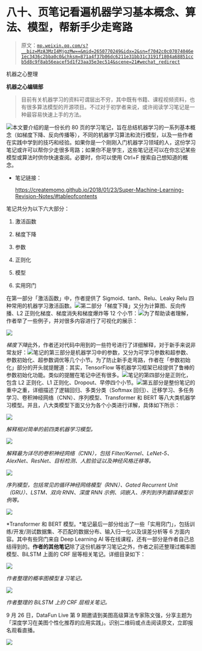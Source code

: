 # 八十、页笔记看遍机器学习基本概念、算法、模型，帮新手少走弯路

> 原文：[`mp.weixin.qq.com/s?__biz=MzA3MzI4MjgzMw==&mid=2650770249&idx=2&sn=f7042c0c07074046e1ec3436c2bba0c0&chksm=871a4f37b06dc6211e31bb31c3191f1804a68851ccb5d8c9f8ab56eacef5d1f23aa35e3ec514&scene=21#wechat_redirect`](http://mp.weixin.qq.com/s?__biz=MzA3MzI4MjgzMw==&mid=2650770249&idx=2&sn=f7042c0c07074046e1ec3436c2bba0c0&chksm=871a4f37b06dc6211e31bb31c3191f1804a68851ccb5d8c9f8ab56eacef5d1f23aa35e3ec514&scene=21#wechat_redirect)

机器之心整理

**机器之心编辑部**

> 目前有关机器学习的资料可谓层出不穷，其中既有书籍、课程视频资料，也有很多算法模型的开源项目。不过对于初学者来说，或许阅读学习笔记是一种最容易快速上手的方法。

![](img/2fcb59e3eb2a53e66bf474cd76366d21.jpg)本文要介绍的是一份长约 80 页的学习笔记，旨在总结机器学习的一系列基本概念（如梯度下降、反向传播等），不同的机器学习算法和流行模型，以及一些作者在实践中学到的技巧和经验。如果你是一个刚刚入门机器学习领域的人，这份学习笔记或许可以帮你少走很多弯路；如果你不是学生，这些笔记还可以在你忘记某些模型或算法时供你快速查阅。必要时，你可以使用 Ctrl+F 搜索自己想知道的概念。

*   笔记链接：

    https://createmomo.github.io/2018/01/23/Super-Machine-Learning-Revision-Notes/#tableofcontents

笔记共分为以下六大部分：

1.  激活函数

2.  梯度下降

3.  参数

4.  正则化

5.  模型

6.  实用窍门

在第一部分「激活函数」中，作者提供了 Sigmoid、tanh、Relu、Leaky Relu 四种常用的机器学习激活函数。![](img/a90aa6d3f4829dd57f755a1a97da7f3d.jpg)第二部分「梯度下降」又分为计算图、反向传播、L2 正则化梯度、梯度消失和梯度爆炸等 12 个小节：![](img/76bb9436993bb147a8a20122883f6d02.jpg)为了帮助读者理解，作者举了一些例子，并对很多内容进行了可视化的展示：

![](img/a0ae598f09dee93eafaa9b39a9fb973c.jpg)

*梯度下降*此外，作者还对代码中用到的一些符号进行了详细解释，对于新手来说非常友好：![](img/c8658b5570530c8d517595df80f434f2.jpg)笔记的第三部分是机器学习中的参数，又分为可学习参数和超参数、参数初始化、超参数调优等几个小节。为了防止新手走弯路，作者在「参数初始化」部分的开头就提醒道：其实，TensorFlow 等机器学习框架已经提供了鲁棒的参数初始化功能。类似的提醒在笔记中还有很多。![](img/70357290709d3909752fae20ea803c8c.jpg)笔记的第四部分是正则化，包含 L2 正则化、L1 正则化、Dropout、早停四个小节。![](img/b372607ab19797e08584475ee4bd3277.jpg)第五部分是整份笔记的重中之重，详细描述了逻辑回归、多类分类（Softmax 回归）、迁移学习、多任务学习、卷积神经网络（CNN）、序列模型、Transformer 和 BERT 等八大类机器学习模型。并且，八大类模型下面又分为各个小类进行详解，具体如下所示：

![](img/cb426cfbd2ab1e1bb15727cc86315666.jpg)

*解释相对简单的前四类机器学习模型。*

![](img/a1d8ce48ab1283beff9adc05ce8caac6.jpg)

*解释最为详尽的卷积神经网络（CNN），包括 Filter/Kernel、LeNet-5、AlexNet、ResNet、目标检测、人脸验证以及神经风格迁移等。*

![](img/91081a34c7b11fd0cd8c0aa224e88595.jpg)

*序列模型，包括常见的循环神经网络模型（RNN）、Gated Recurrent Unit（GRU）、LSTM、双向 RNN、深度 RNN 示例、词嵌入、序列到序列翻译模型示例等。*

![](img/01ca3c3963ba37b8c6315a959401890f.jpg)

*Transformer 和 BERT 模型。*笔记最后一部分给出了一些「实用窍门」，包括训练/开发/测试数据集、不匹配的数据分布、输入归一化以及误差分析等 6 方面内容。其中有些窍门来自 Deep Learning AI 等在线课程，还有一部分是作者自己总结得到的。**作者的其他笔记**除了这份机器学习笔记之外，作者之前还整理过概率图模型、BiLSTM 上面的 CRF 层等相关笔记。详细目录如下：

![](img/5b3c2835bcfabe979a3f2a0683caa433.jpg)

*作者整理的概率图模型复习笔记。*

![](img/be3e502e813f784c3743acfb7d2de4c0.jpg)

*作者整理的 BiLSTM 上的 CRF 层相关笔记。*

9 月 26 日，DataFun Live 第 9 期邀请到美图高级算法专家陈文强，分享主题为「深度学习在美图个性化推荐的应用实践」。识别二维码或点击阅读原文，立即报名观看直播。

![](img/26e482574c9bf6abdfdf8ad2deb7c003.jpg)